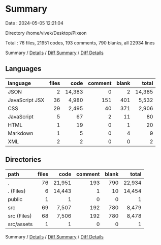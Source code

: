 # Summary

Date : 2024-05-05 12:21:04

Directory /home/vivek/Desktop/Pixeon

Total : 76 files,  21951 codes, 193 comments, 790 blanks, all 22934 lines

Summary / [Details](details.md) / [Diff Summary](diff.md) / [Diff Details](diff-details.md)

## Languages
| language | files | code | comment | blank | total |
| :--- | ---: | ---: | ---: | ---: | ---: |
| JSON | 2 | 14,383 | 0 | 2 | 14,385 |
| JavaScript JSX | 36 | 4,980 | 151 | 401 | 5,532 |
| CSS | 29 | 2,495 | 40 | 371 | 2,906 |
| JavaScript | 5 | 67 | 2 | 11 | 80 |
| HTML | 1 | 19 | 0 | 1 | 20 |
| Markdown | 1 | 5 | 0 | 4 | 9 |
| XML | 2 | 2 | 0 | 0 | 2 |

## Directories
| path | files | code | comment | blank | total |
| :--- | ---: | ---: | ---: | ---: | ---: |
| . | 76 | 21,951 | 193 | 790 | 22,934 |
| . (Files) | 6 | 14,443 | 1 | 10 | 14,454 |
| public | 1 | 1 | 0 | 0 | 1 |
| src | 69 | 7,507 | 192 | 780 | 8,479 |
| src (Files) | 68 | 7,506 | 192 | 780 | 8,478 |
| src/assets | 1 | 1 | 0 | 0 | 1 |

Summary / [Details](details.md) / [Diff Summary](diff.md) / [Diff Details](diff-details.md)